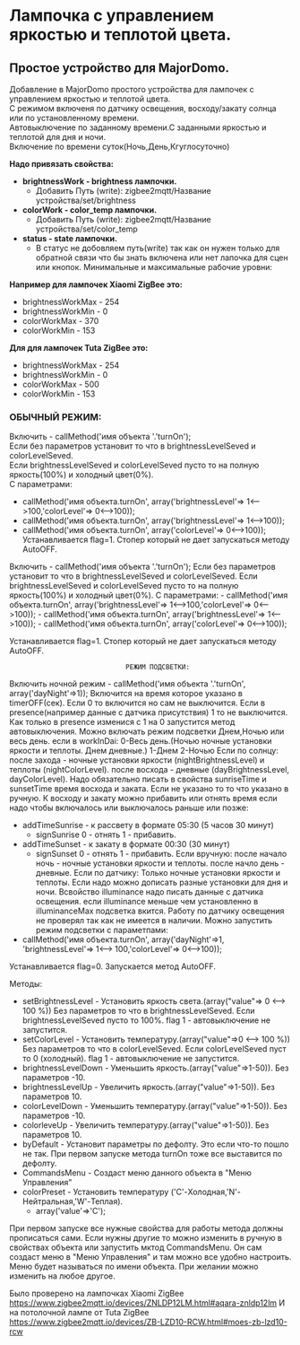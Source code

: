 # **Лампочка с управлением яркостью и теплотой цвета.**
## **Простое устройство для MajorDomo.**

Добавление в MajorDomo простого устройства для лампочек с управлением яркостью и теплотой цвета. <br>
С режимом включеня по датчику освещения, восходу/закату солнца или по установленному времени.<br>
Автовыключение по заданному времени.С заданными яркостью и теплотой для дня и ночи.<br>
Включение по времени суток(Ночь,День,Кгуглосуточно)

**Надо привязать свойства:**
- **brightnessWork - brightness лампочки.**
     - Добавить Путь (write): zigbee2mqtt/Название устройства/set/brightness
- **colorWork - color_temp лампочки.**
     - Добавить Путь (write): zigbee2mqtt/Название устройства/set/color_temp
- **status - state лампочки.**
     - В статус не добовляем путь(write) так как он нужен только для обратной связи
что бы знать включена или нет лапочка для сцен или кнопок.
Минимальные и максимальные рабочие уровни:

**Например для лампочек Xiaomi ZigBee это:**
- brightnessWorkMax - 254
- brightnessWorkMin - 0
- colorWorkMax - 370
- colorWorkMin - 153

**Для для лампочек Tuta ZigBee это:**
- brightnessWorkMax - 254
- brightnessWorkMin - 0
- colorWorkMax - 500
- colorWorkMin - 153

### **ОБЫЧНЫЙ РЕЖИМ:**

Включить - callMethod('имя объекта '.'turnOn');<br>
Если без параметров установит то что в brightnessLevelSeved и colorLevelSeved.<br>
Если brightnessLevelSeved и colorLevelSeved пусто то на полную яркость(100%) и холодный цвет(0%).<br>
С параметрами:
- callMethod('имя объекта.turnOn', array('brightnessLevel'=> 1<-->100,'colorLevel'=> 0<-->100));<br>
- callMethod('имя объекта.turnOn', array('brightnessLevel'=> 1<-->100));<br>
- callMethod('имя объекта.turnOn', array('colorLevel'=> 0<-->100));<br>
Устанавливается flag=1. Стопер который не дает запускаться методу AutoOFF.



Включить - callMethod('имя объекта '.'turnOn'); 
  Если без параметров установит то что в brightnessLevelSeved и colorLevelSeved.
  Если brightnessLevelSeved и colorLevelSeved пусто то на полную яркость(100%) и холодный цвет(0%).
  С параметрами:
    - callMethod('имя объекта.turnOn', array('brightnessLevel'=> 1<-->100,'colorLevel'=> 0<-->100));
    - callMethod('имя объекта.turnOn', array('brightnessLevel'=> 1<-->100));
    - callMethod('имя объекта.turnOn', array('colorLevel'=> 0<-->100));

Устанавливается flag=1. Стопер который не дает запускаться методу AutoOFF.


                                 РЕЖИМ ПОДСВЕТКИ:      

Включить ночной режим - callMethod('имя объекта '.'turnOn', array('dayNight'=>1));
Включится на время которое указано в timerOFF(сек). Если 0 то включится но сам не выключится.
Если в presence(например данные с датчика присутствия) 1 то не выключится.
  Как только в presence изменися с 1 на 0 запустится метод автовыключения.
Можно включать режим подсветки Днем,Ночью или весь день.
  если в workInDai:
    0-Весь день.(Ночью ночные установки яркости и теплоты. Днем дневные.)
    1-Днем
    2-Ночью
Если по солнцу:
  после захода - ночные установки яркости (nightBrightnessLevel) и теплоты (nightColorLevel).
  после восхода - дневные (dayBrightnessLevel, dayColorLevel).
  Надо обязательно писать в свойства sunriseTime и sunsetTime время восхода и заката.
  Если не указано то то что указано в ручную.
  К восходу и закату можно прибавить или отнять время если надо чтобы включалось или выключалось раньше или позже:
   - addTimeSunrise - к рассвету в формате 05:30 (5 часов 30 минут)
     - signSunrise 0 - отнять 1 - прибавить.
   - addTimeSunset  - к закату в формате 00:30 (30 минут)
     - signSunset 0 - отнять 1 - прибавить.
Если вручную:
  после начало ночь - ночные установки яркости и теплоты.
  после начло день - дневные.
Если по датчику:
  Только ночные установки яркости и теплоты.
  Если надо можно дописать разные установки для дня и ночи.
  Всвойство illuminance надо писать данные с датчика освещения.
  если illuminance меньше чем установленно в illuminanceMax подсветка вкится.
  Работу по датчику освещения не проверял так как не имеется в наличии.
Можно запустить режим подсветки с параметпами:
  - callMethod('имя объекта.turnOn', array('dayNight'=>1, 'brightnessLevel'=> 1<--> 100,'colorLevel'=> 0<-->100));

Устанавливается flag=0. Запускается метод AutoOFF.

Методы:
  - setBrightnessLevel -  Установить яркость света.(array("value"=> 0 <--> 100 %))
                          Без  параметров то что в brightnessLevelSeved.
                          Если brightnessLevelSeved пусто то 100%.
                          flag 1 - автовыключение не запустится.
  - setColorLevel - Установить температуру.(array("value"=>0 <--> 100 %))
                    Без  параметров то что в colorLevelSeved.
                    Если colorLevelSeved пуст то 0 (холодный).
                    flag 1 - автовыключение не запустится.
  - brightnessLevelDown - Уменьшить яркость.(array("value"=>1-50)). Без  параметров -10.
  - brightnessLevelUp - Увеличить яркость.(array("value"=>1-50)). Без  параметров 10.
  - colorLevelDown - Уменьшить температуру.(array("value"=>1-50)). Без  параметров -10.
  - colorleveUp - Увеличить температуру.(array("value"=>1-50)). Без  параметров 10.
  - byDefault - Установит параметры по дефолту. Это если что-то пошло не так. 
      При первом запуске метода turnOn тоже все выставится по дефолту.
  - CommandsMenu - Создаст меню данного объекта в "Меню Управления"
  - colorPreset - Установить температуру ('C'-Холодная,'N'-Нейтральная,'W'-Теплая).
      - array('value'=>'C');


При первом запуске все нужные свойства для работы метода должны прописаться сами.
Если нужны другие то можно изменить в ручную в свойствах объекта или запустить мктод CommandsMenu.
Он сам создаст меню в "Меню Управления" и там можно все удобно настроить.
Меню будет называться по имени объекта. При желании можно изменить на любое другое.

Было проверено на лампочках Xiaomi ZigBee https://www.zigbee2mqtt.io/devices/ZNLDP12LM.html#aqara-znldp12lm
И на потолочной лампе от Tuta ZigBee https://www.zigbee2mqtt.io/devices/ZB-LZD10-RCW.html#moes-zb-lzd10-rcw
